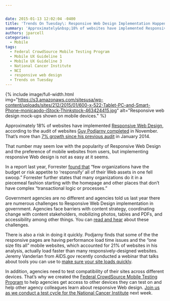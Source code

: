 ```yaml
---


date: 2015-01-13 12:02:04 -0400
title: 'Trends On Tuesday\: Responsive Web Design Implementation Happening Piecemeal'
summary: 'Approximately&nbsp;18% of websites have implemented Responsive Web Design, according to the audit of websites Guy Podjarny completed in November. That&amp;#8217;s more than 7% growth since his previous audit in January 2014. That number may seem low with the popularity of Responsive Web Design and the preference of mobile websites from users, but implementing responsive Web'
authors: jparcell
categories:
  - Mobile
tags:
  - Federal CrowdSource Mobile Testing Program
  - Mobile UX Guideline 1
  - Mobile UX Guideline 3
  - National Cancer Institute
  - NCI
  - responsive web design
  - Trends on Tuesday
---
```



{% include image/full-width.html img="https://s3.amazonaws.com/sitesusa/wp-content/uploads/sites/212/2015/01/600-x-522-Tablet-PC-and-Smart-Phone-monicaodo-iStock-Thinkstock-463424415.jpg" alt="Responsive web design mock-ups shown on mobile devices." %} 

Approximately 18% of websites have implemented [Responsive Web Design](https://www.WHATEVER/2012/07/11/aids-gov-responsive-design/ "AIDS.gov Responsive Design"), according to the audit of websites [Guy Podjarny completed](http://www.guypo.com/rwd-2014/) in November. That&#8217;s more than [7% growth since his previous audit](//www.WHATEVER/2014/09/09/trends-on-tuesday-are-only-11-of-websites-responsive/) in January 2014.

That number may seem low with the popularity of Responsive Web Design and the preference of mobile websites from users, but implementing responsive Web design is not as easy at it seems.

In a report last year, Forrester [found that](http://www.mobilemarketingwatch.com/forrester-marketers-should-embrace-responsive-web-design-45797/) &#8220;few organizations have the budget or risk appetite to ‘responsify’ all of their Web assets in one fell swoop.&#8221; Forrester further states that many organizations do it in a piecemeal fashion starting with the homepage and other places that don&#8217;t have complex &#8220;transactional logic or processes.&#8221;

Government agencies are no different and agencies told us last year there are numerous challenges to Responsive Web Design implementation in government. Agencies face barriers with content strategy, coordinating change with content stakeholders, mobilizing photos, tables and PDFs, and accessibility among other things. You can [read and hear](https://www.WHATEVER/2014/10/21/responsive-web-design-challenges-webinar-recap/) about these challenges.

There is also a risk in doing it quickly. Podjarny finds that some of the the responsive pages are having performance load time issues and the &#8220;one size fits all&#8221; mobile websites, which accounted for 21% of websites in his analysis, actually load faster than many responsively-designed websites. Jeremy Vanderlan from AIDS.gov recently conducted a webinar that talks about tools you can use to [make sure your site loads quickly](https://www.WHATEVER/2014/11/18/trends-on-tuesday-speed-matters-when-measuring-responsive-web-design-performance-load-times/).

In addition, agencies need to test compatibility of their sites across different devices. That&#8217;s why we created the [Federal CrowdSource Mobile Testing Program](https://www.WHATEVER/services/mobile-application-testing-program/ "Federal CrowdSource Mobile Testing Program") to help agencies get access to other devices they can test on and help other agency colleagues learn about responsive Web design. [Join us as we conduct a test cycle for the National Cancer Institute](https://midas.18f.us/tasks/21) next week.